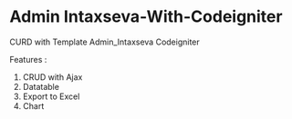 # Admin Intaxseva-With-Codeigniter
CURD with Template Admin_Intaxseva Codeigniter

Features : 
  1. CRUD with Ajax
  2. Datatable
  3. Export to Excel
  4. Chart
  

